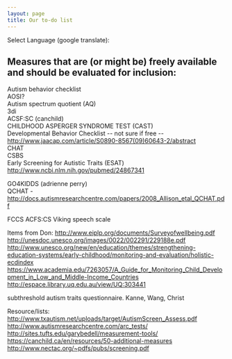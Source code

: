 ```yaml
---
layout: page  
title: Our to-do list  
---
```


Select Language (google translate):  

<div id="google_translate_element"></div><script type="text/javascript">
function googleTranslateElementInit() {
  new google.translate.TranslateElement({pageLanguage: 'en', layout: google.translate.TranslateElement.InlineLayout.SIMPLE, gaTrack: true, gaId: 'UA-64320648-1'}, 'google_translate_element');
}
</script><script type="text/javascript" src="//translate.google.com/translate_a/element.js?cb=googleTranslateElementInit"></script>  

## Measures that are (or might be) freely available and should be evaluated for inclusion: ##

Autism behavior checklist  
AOSI?  
Autism spectrum quotient (AQ)  
3di  
ACSF:SC (canchild)  
CHILDHOOD ASPERGER SYNDROME TEST (CAST)  
Developmental Behavior Checklist -- not sure if free -- http://www.jaacap.com/article/S0890-8567(09)60643-2/abstract  
CHAT  
CSBS  
Early Screening for Autistic Traits (ESAT) http://www.ncbi.nlm.nih.gov/pubmed/24867341

GO4KIDDS (adrienne perry)  
QCHAT - http://docs.autismresearchcentre.com/papers/2008_Allison_etal_QCHAT.pdf

FCCS
ACFS:CS 
Viking speech scale

Items from Don:
http://www.eiplp.org/documents/Surveyofwellbeing.pdf
http://unesdoc.unesco.org/images/0022/002291/229188e.pdf 
http://www.unesco.org/new/en/education/themes/strengthening-education-systems/early-childhood/monitoring-and-evaluation/holistic-ecdindex 
https://www.academia.edu/7263057/A_Guide_for_Monitoring_Child_Development_in_Low_and_Middle-Income_Countries
http://espace.library.uq.edu.au/view/UQ:303441

subthreshold autism traits questionnaire. Kanne, Wang, Christ

Resource/lists:
http://www.txautism.net/uploads/target/AutismScreen_Assess.pdf
http://www.autismresearchcentre.com/arc_tests/
http://sites.tufts.edu/garybedell/measurement-tools/
https://canchild.ca/en/resources/50-additional-measures
http://www.nectac.org/~pdfs/pubs/screening.pdf

